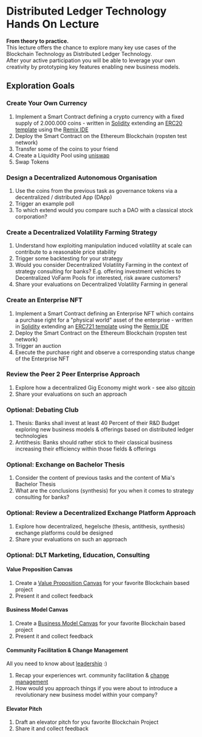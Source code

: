 # Distributed Ledger Technology Hands On Lecture
**From theory to practice.**  
This lecture offers the chance to explore many key use cases of the Blockchain Technology as Distributed Ledger Technology.  
After your active participation you will be able to leverage your own creativity by prototyping key features enabling new business models.  

## Exploration Goals
### Create Your Own Currency
1. Implement a Smart Contract defining a crypto currency with a fixed supply of 2.000.000 coins - written in [Solidity](https://soliditylang.org/) extending an [ERC20 template](https://wizard.openzeppelin.com/) using the [Remix IDE](https://remix.ethereum.org/)  
2. Deploy the Smart Contract on the Ethereum Blockchain (ropsten test network)  
3. Transfer some of the coins to your friend  
4. Create a Liquidity Pool using [uniswap](https://uniswap.org/)  
5. Swap Tokens  

### Design a Decentralized Autonomous Organisation
1. Use the coins from the previous task as governance tokens via a decentralized / distributed App (DApp)     
2. Trigger an example poll  
3. To which extend would you compare such a DAO with a classical stock corporation?  

### Create a Decentralized Volatility Farming Strategy
1. Understand how exploiting manipulation induced volatility at scale can contribute to a reasonable price stability  
2. Trigger some backtesting for your strategy    
3. Would you consider Decentralized Volatility Farming in the context of strategy consulting for banks? E.g. offering investment vehicles to Decentralized VoFarm Pools for interested, risk aware customers?   
4. Share your evaluations on Decentralized Volatility Farming in general  

### Create an Enterprise NFT 
1. Implement a Smart Contract defining an Enterprise NFT which contains a purchase right for a "physical world" asset of the enterprise - written in [Solidity](https://soliditylang.org/) extending an [ERC721 template](https://wizard.openzeppelin.com/#erc721) using the [Remix IDE](https://remix.ethereum.org/)   
2. Deploy the Smart Contract on the Ethereum Blockchain (ropsten test network)   
3. Trigger an auction   
4. Execute the purchase right and observe a corresponding status change of the Enterprise NFT  

### Review the Peer 2 Peer Enterprise Approach  
1. Explore how a decentralized Gig Economy might work - see also [gitcoin](https://gitcoin.co/)  
2. Share your evaluations on such an approach 

### Optional: Debating Club 
1. Thesis: Banks shall invest at least 40 Percent of their R&D Budget exploring new business models & offerings based on distributed ledger technologies  
2. Antithesis: Banks should rather stick to their classical business increasing their efficiency within those fields & offerings

### Optional: Exchange on Bachelor Thesis 
1. Consider the content of previous tasks and the content of Mia's Bachelor Thesis  
2. What are the conclusions (synthesis) for you when it comes to strategy consulting for banks?

### Optional: Review a Decentralized Exchange Platform Approach
1. Explore how decentralized, hegelsche (thesis, antithesis, synthesis) exchange platforms could be designed  
2. Share your evaluations on such an approach 

### Optional: DLT Marketing, Education, Consulting
#### Value Proposition Canvas
1. Create a [Value Proposition Canvas](https://youtu.be/ReM1uqmVfP0) for your favorite Blockchain based project  
2. Present it and collect feedback   

#### Business Model Canvas
1. Create a [Business Model Canvas](https://youtu.be/QoAOzMTLP5s) for your favorite Blockchain based project   
2. Present it and collect feedback    

#### Community Facilitation & Change Management   
All you need to know about [leadership](https://www.youtube.com/watch?v=fW8amMCVAJQ) :)  
1. Recap your experiences wrt. community facilitation & [change management](https://www.amazon.com/Fearless-Change-Patterns-Introducing-paperback/dp/0134395255)  
2. How would you approach things if you were about to introduce a revolutionary new business model within your company?   

#### Elevator Pitch  
1. Draft an elevator pitch for you favorite Blockchain Project   
2. Share it and collect feedback  





